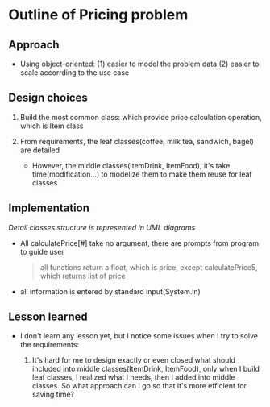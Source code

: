 
# Outline of Pricing problem


## Approach

- Using object-oriented: 
	(1) easier to model the problem data
	(2) easier to scale accorrding to the use case


## Design choices

1. Build the most common class: which provide price calculation operation, which is Item class

2. From requirements, the leaf classes(coffee, milk tea, sandwich, bagel) are detailed
	- However, the middle classes(ItemDrink, ItemFood), it's take time(modification...) to modelize them to make them reuse for leaf classes


## Implementation

*Detail classes structure is represented in UML diagrams*

- All calculatePrice[#] take no argument, there are prompts from program to guide user
	
	> all functions return a float, which is price, except calculatePrice5, which returns list of price

- all information is entered by standard input(System.in)


## Lesson learned
- I don't learn any lesson yet, but I notice some issues when I try to solve the requirements:
	
	1. It's hard for me to design exactly or even closed what should included into middle classes(ItemDrink, ItemFood), only when I build leaf classes, I realized what I needs, then I added into middle classes. So what approach can I go so that it's more efficient for saving time?


